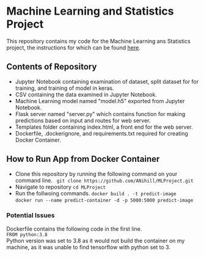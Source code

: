 # Machine Learning and Statistics Project

This repository contains my code for the Machine Learning ans Statistics project, the instructions for which can be found [here](https://learnonline.gmit.ie/mod/url/view.php?id=104063). 

## Contents of Repository
 - Jupyter Notebook containing examination of dataset, split dataset for for training, and training of model in keras.
 - CSV containing the data examined in Jupyter Notebook.
 - Machine Learning model named "model.h5" exported from Jupyter Notebook.
 - Flask server named "server.py" which contains function for making predictions based on input and routes for web server.
 - Templates folder containing index.html, a front end for the web server.
 - Dockerfile, .dockerignore, and requirements.txt required for creating Docker Container.
 
 ## How to Run App from Docker Container
 - Clone this repository by running the following command on your command line.
 ``` git clone https://github.com/ANihill/MLProject.git```
 - Navigate to repository
 ```cd MLProject```
 - Run the follwoing commands.
 ```docker build . -t predict-image```\
 ```docker run --name predict-container -d -p 5000:5000 predict-image```
 
 ### Potential Issues
 Dockerfile contains the following code in the first line.\
 ```FROM python:3.8```\
 Python version was set to 3.8 as it would not build the container on my machine, as it was unable to find tensorflow with python set to 3.
